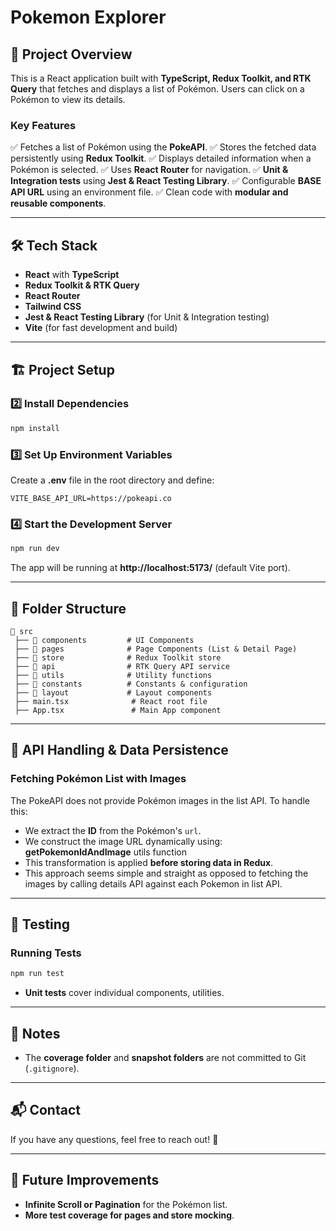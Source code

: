 # Pokemon Explorer

## 🚀 Project Overview
This is a React application built with **TypeScript, Redux Toolkit, and RTK Query** that fetches and displays a list of Pokémon. Users can click on a Pokémon to view its details.

### **Key Features**
✅ Fetches a list of Pokémon using the **PokeAPI**.
✅ Stores the fetched data persistently using **Redux Toolkit**.
✅ Displays detailed information when a Pokémon is selected.
✅ Uses **React Router** for navigation.
✅ **Unit & Integration tests** using **Jest & React Testing Library**.
✅ Configurable **BASE API URL** using an environment file.
✅ Clean code with **modular and reusable components**.

---

## 🛠️ Tech Stack
- **React** with **TypeScript**
- **Redux Toolkit & RTK Query**
- **React Router**
- **Tailwind CSS**
- **Jest & React Testing Library** (for Unit & Integration testing)
- **Vite** (for fast development and build)

---

## 🏗️ Project Setup

### **2️⃣ Install Dependencies**
```sh
npm install
```

### **3️⃣ Set Up Environment Variables**
Create a **.env** file in the root directory and define:
```env
VITE_BASE_API_URL=https://pokeapi.co
```

### **4️⃣ Start the Development Server**
```sh
npm run dev
```

The app will be running at **http://localhost:5173/** (default Vite port).

---

## 📜 Folder Structure
```
📂 src
 ├── 📁 components         # UI Components
 ├── 📁 pages              # Page Components (List & Detail Page)
 ├── 📁 store              # Redux Toolkit store
 ├── 📁 api                # RTK Query API service
 ├── 📁 utils              # Utility functions
 ├── 📁 constants          # Constants & configuration
 ├── 📁 layout             # Layout components
 ├── main.tsx              # React root file
 ├── App.tsx               # Main App component
```

---

## 🔗 API Handling & Data Persistence

### **Fetching Pokémon List with Images**
The PokeAPI does not provide Pokémon images in the list API. To handle this:
- We extract the **ID** from the Pokémon's `url`.
- We construct the image URL dynamically using: **getPokemonIdAndImage** utils function
- This transformation is applied **before storing data in Redux**.
- This approach seems simple and straight as opposed to fetching the images by calling details API against each Pokemon in list API.

---

## 🧪 Testing
### **Running Tests**
```sh
npm run test
```
- **Unit tests** cover individual components, utilities.

---

## 📌 Notes
- The **coverage folder** and **snapshot folders** are not committed to Git (`.gitignore`).

---

## 📬 Contact
If you have any questions, feel free to reach out! 🚀

---

## 🎯 Future Improvements
- **Infinite Scroll or Pagination** for the Pokémon list.
- **More test coverage for pages and store mocking**.

